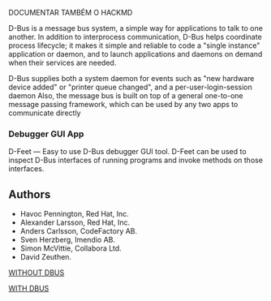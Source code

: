 DOCUMENTAR TAMBÉM O HACKMD



D-Bus is a message bus system, a simple way for applications to talk to one another. In addition to interprocess communication, D-Bus helps coordinate process lifecycle; it makes it simple and reliable to code a "single instance" application or daemon, and to launch applications and daemons on demand when their services are needed.

D-Bus supplies both a system daemon for events such as "new hardware device added" or "printer queue changed", and a per-user-login-session daemon Also, the message bus is built on top of a general one-to-one message passing framework, which can be used by any two apps to communicate directly



### Debugger GUI App

D-Feet — Easy to use D-Bus debugger GUI tool. D-Feet can be used to inspect D-Bus interfaces of running programs and invoke methods on those interfaces.



## Authors
- Havoc Pennington, Red Hat, Inc.
- Alexander Larsson, Red Hat, Inc.
- Anders Carlsson, CodeFactory AB.
- Sven Herzberg, Imendio AB.
- Simon McVittie, Collabora Ltd.
- David Zeuthen.

[WITHOUT DBUS](https://upload.wikimedia.org/wikipedia/commons/thumb/3/34/Processes_without_D-Bus.svg/1280px-Processes_without_D-Bus.svg.png)

[WITH DBUS](https://upload.wikimedia.org/wikipedia/commons/6/6d/Processes_with_D-Bus.svg)


